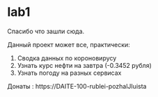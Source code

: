 # lab1

Спасибо что зашли сюда.

Данный проект может все, практически:
  1. Сводка данных по короновирусу
  2. Узнать курс нефти на завтра (-0.3452 рубля)
  3. Узнать погоду на разных сервисах

Донаты : https://DAITE-100-rublei-pozhalJIuista

